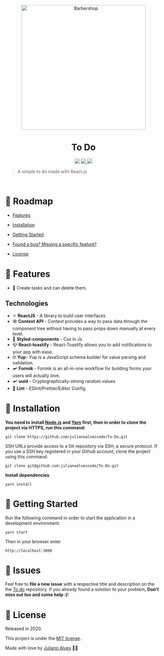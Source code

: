 

<p  align="center">
<img  src="https://static.skillshare.com/uploads/discussion/tmp/f0c79386"  width="400" alt="Barbershop">
</p>


<h1 align="center">To Do</h1>



<p  align="center">
<img  src="https://img.shields.io/badge/author-Juliano%20Alves-red" />
</a>
<a  href="">
<img  src="https://img.shields.io/github/stars/julianoalvescode/Barber" />
</a>
<a  href="">
<img  src="https://img.shields.io/github/license/julianoalvescode/Barber" />
</a>

</p>




> A simple to do made with React.js



<br />




# :pushpin: Roadmap



* [Features](#rocket-features)

* [Installation](#construction_worker-installation)


* [Getting Started](#runner-getting-started)


* [Found a bug? Missing a specific feature?](#bug-issues)


* [License](#closed_book-license)




# :rocket: Features



 * 📝 Create tasks and can delete them.


## Technologies

 * ⚛ **ReactJS** - A library to build user interfaces
 *  🕸 **Context API** - Context provides a way to pass data through the component tree without having to pass props down manually at every level.
 * 💅 **Styled-components** - Css in Js
 * 📪 **React-toastify** - React-Toastify allows you to add notifications to your app with ease.
 * 🤓 **Yup**-  Yup is a JavaScript schema builder for value parsing and validation.
 * 🛩 **Formik** - Formik is an all-in-one workflow for building forms your users will actually love.
 * 🛩 **uuid** - Cryptographically-strong random values
 * 💆 **Lint** - ESlint/Prettier/Editor Config





# :construction_worker: Installation



**You need to install [Node.js](https://nodejs.org/en/download/) and [Yarn](https://yarnpkg.com/) first, then in order to clone the project via HTTPS, run this command:**



```git clone https://github.com/julianoalvescode/To-Do.git```



SSH URLs provide access to a Git repository via SSH, a secure protocol. If you use a SSH key registered in your Github account, clone the project using this command:



```git clone git@github.com:julianoalvescode/To-Do.git```



**Install dependencies**



```yarn install```







# :runner: Getting Started





Run the following command in order to start the application in a development environment:



```yarn start```

  Then in your browser enter

    http://localhost:3000



# :bug: Issues



Feel free to **file a new issue** with a respective title and description on the the [To do](https://github.com/julianoalvescode/To-Do) repository. If you already found a solution to your problem, **Don't miss out too and come help :)**!






# :closed_book: License



Released in 2020.

This project is under the [MIT license](https://github.com/julianoalvescode/Barber/blob/master/LICENSE.md).



Made with love by [Juliano Alves](https://github.com/julianoalvescode) 💜🚀


